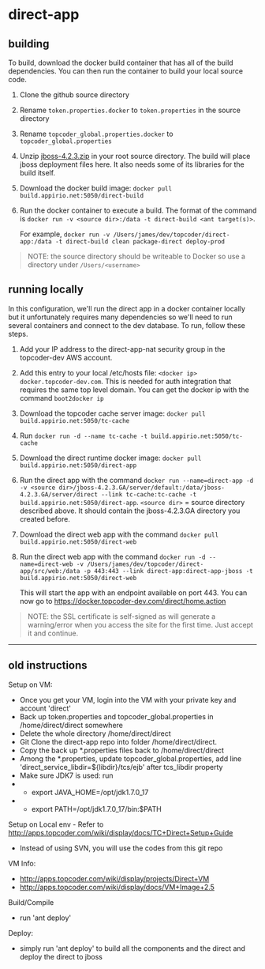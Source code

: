 direct-app
==========

## building
To build, download the docker build container that has all of the build dependencies. You can then run the container to build your local source code.

1. Clone the github source directory
2. Rename `token.properties.docker` to `token.properties` in the source directory
3. Rename `topcoder_global.properties.docker` to `topcoder_global.properties`
4. Unzip [jboss-4.2.3.zip](http://downloads.sourceforge.net/project/jboss/JBoss/JBoss-4.2.3.GA/jboss-4.2.3.GA.zip?r=http%3A%2F%2Fsourceforge.net%2Fprojects%2Fjboss%2Ffiles%2FJBoss%2FJBoss-4.2.3.GA%2F) in your root source directory. The build will place jboss deployment files here. It also needs some of its libraries for the build itself.
5. Download the docker build image: `docker pull build.appirio.net:5050/direct-build`
6. Run the docker container to execute a build. The format of the command is `docker run -v <source dir>:/data -t direct-build <ant target(s)>`.

   For example, `docker run -v /Users/james/dev/topcoder/direct-app:/data -t direct-build clean package-direct deploy-prod`

> NOTE: the source directory should be writeable to Docker so use a directory under `/Users/<username>`

## running locally
In this configuration, we'll run the direct app in a docker container locally but it unfortunately requires many dependencies so we'll need to run several containers and connect to the dev database. To run, follow these steps.

1. Add your IP address to the direct-app-nat security group in the topcoder-dev AWS account.
1. Add this entry to your local /etc/hosts file: `<docker ip> docker.topcoder-dev.com`. This is needed for auth integration that requires the same top level domain. You can get the docker ip with the command `boot2docker ip`
2. Download the topcoder cache server image: `docker pull build.appirio.net:5050/tc-cache`
2. Run `docker run -d --name tc-cache -t build.appirio.net:5050/tc-cache`
2. Download the direct runtime docker image: `docker pull build.appirio.net:5050/direct-app`
8. Run the direct app with the command `docker run --name=direct-app -d -v <source dir>/jboss-4.2.3.GA/server/default:/data/jboss-4.2.3.GA/server/direct --link tc-cache:tc-cache -t build.appirio.net:5050/direct-app`. `<source dir>` = source directory described above. It should contain the jboss-4.2.3.GA directory you created before.
9. Download the direct web app with the command `docker pull build.appirio.net:5050/direct-web`
1. Run the direct web app with the command `docker run -d --name=direct-web -v /Users/james/dev/topcoder/direct-app/src/web:/data -p 443:443 --link direct-app:direct-app-jboss -t build.appirio.net:5050/direct-web`

   This will start the app with an endpoint available on port 443. You can now go to https://docker.topcoder-dev.com/direct/home.action

> NOTE: the SSL certificate is self-signed as will generate a warning/error when you access the site for the first time. Just accept it and continue.

---


## **old** instructions

Setup on VM:
* Once you get your VM, login into the VM with your private key and account 'direct'
* Back up token.properties and topcoder_global.properties in /home/direct/direct somewhere
* Delete the whole directory /home/direct/direct
* Git Clone the direct-app repo into folder /home/direct/direct.
* Copy the back up *.properties files back to /home/direct/direct
* Among the *.properties, update topcoder_global.properties, add line 'direct_service_libdir=${libdir}/tcs/ejb' after tcs_libdir property
* Make sure JDK7 is used: run
* + export JAVA_HOME=/opt/jdk1.7.0_17
* + export PATH=/opt/jdk1.7.0_17/bin:$PATH

Setup on Local env - Refer to http://apps.topcoder.com/wiki/display/docs/TC+Direct+Setup+Guide
* Instead of using SVN, you will use the codes from this git repo

VM Info:
* http://apps.topcoder.com/wiki/display/projects/Direct+VM
* http://apps.topcoder.com/wiki/display/docs/VM+Image+2.5

Build/Compile
* run 'ant deploy'

Deploy:
* simply run 'ant deploy' to build all the components and the direct and deploy the direct to jboss

